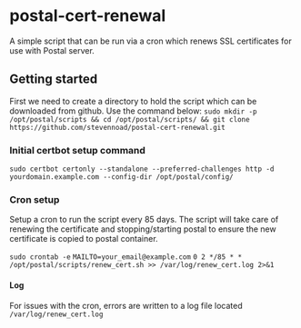 # postal-cert-renewal
A simple script that can be run via a cron which renews SSL certificates for use with Postal server.

## Getting started
First we need to create a directory to hold the script which can be downloaded from github. Use the command below:
```sudo mkdir -p /opt/postal/scripts && cd /opt/postal/scripts/ && git clone https://github.com/stevennoad/postal-cert-renewal.git```

### Initial certbot setup command
```sudo certbot certonly --standalone --preferred-challenges http -d yourdomain.example.com --config-dir /opt/postal/config/```

### Cron setup
Setup a cron to run the script every 85 days. The script will take care of renewing the certificate and stopping/starting postal to ensure the new certificate is copied to postal container.

```sudo crontab -e```
```MAILTO=your_email@example.com```
```0 2 */85 * * /opt/postal/scripts/renew_cert.sh >> /var/log/renew_cert.log 2>&1```

#### Log
For issues with the cron, errors are written to a log file located
```/var/log/renew_cert.log```